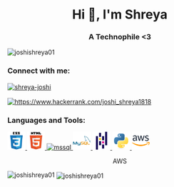 
<h1 align="center">Hi 👋, I'm Shreya</h1>

<h3 align="center">A Technophile <3 </h3>
 
<p align="left"> <img src="https://komarev.com/ghpvc/?username=joshishreya01&label=Profile%20views&color=0e75b6&style=flat" alt="joshishreya01" /> </p>
 
<h3 align="left">Connect with me:</h3>

<p align="left">

<a href="https://www.linkedin.com/in/shreyajoshi01/" target="blank"><img align="center" src="https://raw.githubusercontent.com/rahuldkjain/github-profile-readme-generator/master/src/images/icons/Social/linked-in-alt.svg" alt="shreya-joshi" height="30" width="40" /></a>

<a href="https://www.hackerrank.com/profile/joshi_shreya1818" target="blank"><img align="center" src="https://raw.githubusercontent.com/rahuldkjain/github-profile-readme-generator/master/src/images/icons/Social/hackerrank.svg" alt="https://www.hackerrank.com/joshi_shreya1818" height="30" width="40" /></a>

</p>

<h3 align="left">Languages and Tools:</h3>
<p align="left">  <a href="https://www.w3schools.com/css/" target="_blank" rel="noreferrer"> <img src="https://raw.githubusercontent.com/devicons/devicon/master/icons/css3/css3-original-wordmark.svg" alt="css3" width="40" height="40"/> </a>  <a href="https://www.w3.org/html/" target="_blank" rel="noreferrer"> <img src="https://raw.githubusercontent.com/devicons/devicon/master/icons/html5/html5-original-wordmark.svg" alt="html5" width="40" height="40"/> </a> <a href="https://www.microsoft.com/en-us/sql-server" target="_blank" rel="noreferrer"> <img src="https://www.svgrepo.com/show/303229/microsoft-sql-server-logo.svg" alt="mssql" width="40" height="40"/> </a> <a href="https://www.mysql.com/" target="_blank" rel="noreferrer"> <img src="https://raw.githubusercontent.com/devicons/devicon/master/icons/mysql/mysql-original-wordmark.svg" alt="mysql" width="40" height="40"/> </a> <a href="https://pandas.pydata.org/" target="_blank" rel="noreferrer"> <img src="https://raw.githubusercontent.com/devicons/devicon/2ae2a900d2f041da66e950e4d48052658d850630/icons/pandas/pandas-original.svg" alt="pandas" width="40" height="40"/> </a>  <a href="https://www.python.org" target="_blank" rel="noreferrer"> <img src="https://raw.githubusercontent.com/devicons/devicon/master/icons/python/python-original.svg" alt="python" width="40" height="40"/> </a>  <a href="https://aws.amazon.com" target="_blank" rel="noreferrer"> <img src="https://raw.githubusercontent.com/devicons/devicon/master/icons/amazonwebservices/amazonwebservices-original-wordmark.svg" alt="aws" width="40" height="40" /> </a>
                <figcaption style="text-align:center;">AWS</figcaption> </a> </p>
 
<p><img align="left" src="https://github-readme-stats.vercel.app/api/top-langs?username=joshishreya01&show_icons=true&locale=en&layout=compact" alt="joshishreya01" /></p>
 
<p>&nbsp;<img align="center" src="https://github-readme-stats.vercel.app/api?username=joshishreya01&show_icons=true&locale=en" alt="joshishreya01" /></p>
 

